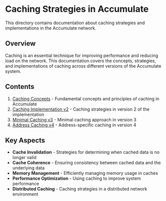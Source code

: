 # Caching Strategies in Accumulate

This directory contains documentation about caching strategies and implementations in the Accumulate network.

## Overview

Caching is an essential technique for improving performance and reducing load on the network. This documentation covers the concepts, strategies, and implementations of caching across different versions of the Accumulate system.

## Contents

1. [Caching Concepts](./01_concepts.md) - Fundamental concepts and principles of caching in Accumulate
2. [Caching Implementation v2](./02_implementation_v2.md) - Caching strategies in version 2 of the implementation
3. [Minimal Caching v3](./03_minimal_caching_v3.md) - Minimal caching approach in version 3
4. [Address Caching v4](./04_address_caching_v4.md) - Address-specific caching in version 4

## Key Aspects

- **Cache Invalidation** - Strategies for determining when cached data is no longer valid
- **Cache Coherence** - Ensuring consistency between cached data and the underlying data
- **Memory Management** - Efficiently managing memory usage in caches
- **Performance Optimization** - Using caching to improve system performance
- **Distributed Caching** - Caching strategies in a distributed network environment

